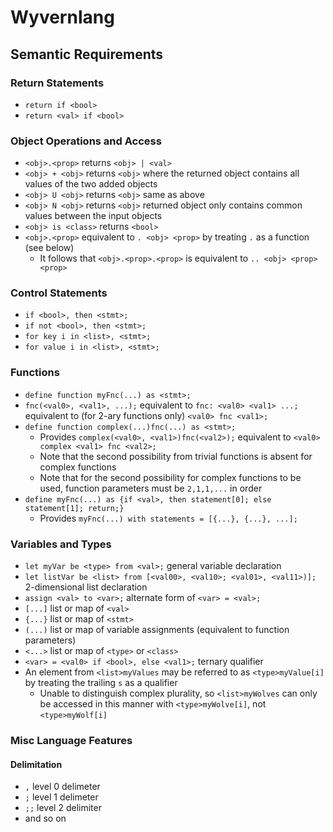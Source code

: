 # Wyvernlang

## Semantic Requirements

### Return Statements

* `return if <bool>`
* `return <val> if <bool>`

### Object Operations and Access

* `<obj>.<prop>` returns `<obj> | <val>`
* `<obj> + <obj>` returns `<obj>` where the returned object contains all values of the two added objects
* `<obj> U <obj>` returns `<obj>` same as above
* `<obj> N <obj>` returns `<obj>` returned object only contains common values between the input objects
* `<obj> is <class>` returns `<bool>`
* `<obj>.<prop>` equivalent to `. <obj> <prop>` by treating `.` as a function (see below)
  * It follows that `<obj>.<prop>.<prop>` is equivalent to `.. <obj> <prop> <prop>`

### Control Statements

* `if <bool>, then <stmt>;`
* `if not <bool>, then <stmt>;`
* `for key i in <list>, <stmt>;`
* `for value i in <list>, <stmt>;`

### Functions

* `define function myFnc(...) as <stmt>;`
* `fnc(<val0>, <val1>, ...);` equivalent to `fnc: <val0> <val1> ...;` equivalent to (for 2-ary functions only) `<val0> fnc <val1>;`
* `define function complex(...)fnc(...) as <stmt>;`
  * Provides `complex(<val0>, <val1>)fnc(<val2>);` equivalent to `<val0> complex <val1> fnc <val2>;`
  * Note that the second possibility from trivial functions is absent for complex functions
  * Note that for the second possibility for complex functions to be used, function parameters must be `2,1,1,...` in order
* `define myFnc(...) as {if <val>, then statement[0]; else statement[1]; return;}`
  * Provides `myFnc(...) with statements = [{...}, {...}, ...];`

### Variables and Types

* `let myVar be <type> from <val>;` general variable declaration
* `let listVar be <list> from [<val00>, <val10>; <val01>, <val11>)];` 2-dimensional list declaration
* `assign <val> to <var>;` alternate form of `<var> = <val>;`
* `[...]` list or map of `<val>`
* `{...}` list or map of `<stmt>`
* `(...)` list or map of variable assignments (equivalent to function parameters)
* `<...>` list or map of `<type>` or `<class>`
* `<var> = <val0> if <bool>, else <val1>;` ternary qualifier
* An element from `<list>myValues` may be referred to as `<type>myValue[i]` by treating the trailing `s` as a qualifier
  * Unable to distinguish complex plurality, so `<list>myWolves` can only be accessed in this manner with `<type>myWolve[i]`, not `<type>myWolf[i]`

### Misc Language Features

#### Delimitation

* `,` level 0 delimeter
* `;` level 1 delimeter
* `;;` level 2 delimiter
* and so on
